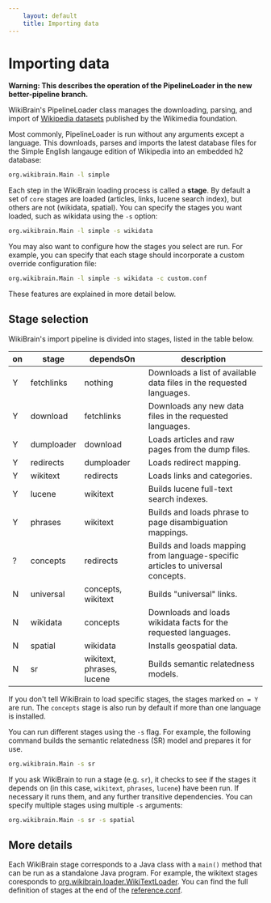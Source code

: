 ```yaml
---
    layout: default
    title: Importing data
---
```

# Importing data

**Warning: This describes the operation of the PipelineLoader in the new better-pipeline branch.**

WikiBrain's PipelineLoader class manages the downloading, parsing, and import of [Wikipedia datasets](http://en.wikipedia.org/wiki/Wikipedia:Database_download) published by the Wikimedia foundation.

Most commonly, PipelineLoader is run without any arguments except a language. This downloads, parses and imports the latest database files for the Simple English langauge edition of Wikipedia into an embedded h2 database:

```bash
org.wikibrain.Main -l simple
```

Each step in the WikiBrain loading process is called a **stage**. 
By default a set of `core` stages are loaded (articles, links, lucene search index), but others are not (wikidata, spatial).
You can specify the stages you want loaded, such as wikidata using the `-s` option:

```bash
org.wikibrain.Main -l simple -s wikidata
```

You may also want to configure how the stages you select are run.
For example, you can specify that each stage should incorporate a custom override configuration file:

```bash
org.wikibrain.Main -l simple -s wikidata -c custom.conf
```

These features are explained in more detail below.

## Stage selection

WikiBrain's import pipeline is divided into stages, listed in the table below.


| on | stage      | dependsOn     |  description |
|----|------------|---------------|--------------|
| Y | fetchlinks | nothing       | Downloads a list of available data files in the requested languages. |
| Y | download   | fetchlinks    | Downloads any new data files in the requested languages. |
| Y | dumploader | download      | Loads articles and raw pages from the dump files. |
| Y | redirects  | dumploader    | Loads redirect mapping. |
| Y | wikitext   | redirects     | Loads links and categories. |
| Y | lucene     | wikitext      | Builds lucene full-text search indexes. |
| Y | phrases    | wikitext      | Builds and loads phrase to page disambiguation mappings. |
| ? | concepts   | redirects     | Builds and loads mapping from language-specific articles to universal concepts. |
| N | universal  | concepts, wikitext | Builds "universal" links. |
| N | wikidata   | concepts      | Downloads and loads wikidata facts for the requested languages. |
| N | spatial    | wikidata      | Installs geospatial data. |
| N | sr         | wikitext, phrases, lucene | Builds semantic relatedness models. |

If you don't tell WikiBrain to load specific stages, the stages marked `on = Y` are run.
The `concepts` stage is also run by default if more than one language is installed.

You can run different stages using the `-s` flag. 
For example, the following command builds the semantic relatedness (SR) model and prepares it for use.

```bash
org.wikibrain.Main -s sr
```

If you ask WikiBrain to run a stage (e.g. `sr`), it checks to see if the stages it depends on (in this case, `wikitext`, `phrases`, `lucene`) have been run.
If necessary it runs them, and any further transitive dependencies.
You can specify multiple stages using multiple `-s` arguments:

```bash
org.wikibrain.Main -s sr -s spatial
```

## More details

Each WikiBrain stage corresponds to a Java class with a `main()` method that can be run as a standalone Java program.
For example, the wikitext stages coresponds to [org.wikibrain.loader.WikiTextLoader](https://github.com/shilad/wikibrain/blob/master/wikibrain-loader/src/main/java/org/wikibrain/loader/WikiTextLoader.java).
You can find the full definition of stages at the end of the [reference.conf](https://github.com/shilad/wikibrain/blob/master/wikibrain-core/src/main/resources/reference.conf).
